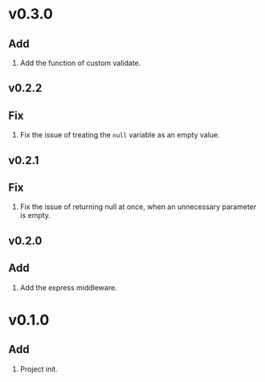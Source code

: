 # v0.3.0
## Add
1. Add the function of custom validate.

## v0.2.2
## Fix
1. Fix the issue of treating the `null` variable as an empty value.

## v0.2.1
## Fix
1. Fix the issue of returning null at once, when an unnecessary parameter is empty. 

## v0.2.0
## Add
1. Add the express middleware.

# v0.1.0
## Add
1. Project init.